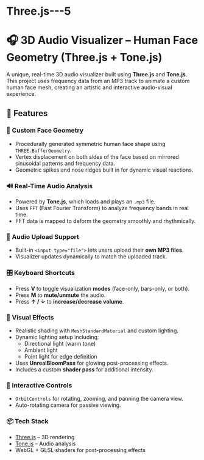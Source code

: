 # Three.js---5
# 🎧 3D Audio Visualizer – Human Face Geometry (Three.js + Tone.js)

A unique, real-time 3D audio visualizer built using **Three.js** and **Tone.js**. This project uses frequency data from an MP3 track to animate a custom human face mesh, creating an artistic and interactive audio-visual experience. 

## 🌟 Features

### 🧠 Custom Face Geometry
- Procedurally generated symmetric human face shape using `THREE.BufferGeometry`.
- Vertex displacement on both sides of the face based on mirrored sinusoidal patterns and frequency data.
- Geometric spikes and nose ridges built in for dynamic visual reactions.

### 🔊 Real-Time Audio Analysis
- Powered by **Tone.js**, which loads and plays an `.mp3` file.
- Uses `FFT` (Fast Fourier Transform) to analyze frequency bands in real time.
- FFT data is mapped to deform the geometry smoothly and rhythmically.


### 📁 Audio Upload Support
- Built-in `<input type="file">` lets users upload their **own MP3 files**.
- Visualizer updates dynamically to match the uploaded track.

### 🎛️ Keyboard Shortcuts
- Press **V** to toggle visualization **modes** (face-only, bars-only, or both).
- Press **M** to **mute/unmute** the audio.
- Press **↑ / ↓** to **increase/decrease volume**.

### 💫 Visual Effects
- Realistic shading with `MeshStandardMaterial` and custom lighting.
- Dynamic lighting setup including:
  - Directional light (warm tone)
  - Ambient light
  - Point light for edge definition
- Uses **UnrealBloomPass** for glowing post-processing effects.
- Includes a custom **shader pass** for additional intensity.

### 🧭 Interactive Controls
- `OrbitControls` for rotating, zooming, and panning the camera view.
- Auto-rotating camera for passive viewing.

### 📦 Tech Stack
- [Three.js](https://threejs.org/) – 3D rendering
- [Tone.js](https://tonejs.github.io/) – Audio analysis
- WebGL + GLSL shaders for post-processing effects

